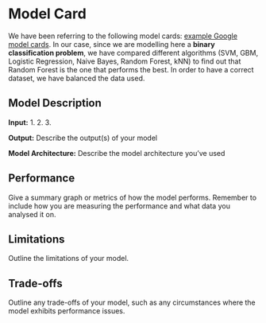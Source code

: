 # Model Card

We have been referring to the following model cards: [example Google model cards](https://modelcards.withgoogle.com/model-reports).
In our case, since we are modelling here a **binary classification problem**, we have compared different algorithms (SVM, GBM, Logistic Regression, Naive Bayes, Random Forest, kNN) to find out that Random Forest is the one that performs the best. In order to have a correct dataset, we have balanced the data used.

## Model Description

**Input:**
  1. 
  2.
  3.
  
**Output:** Describe the output(s) of your model

**Model Architecture:** Describe the model architecture you’ve used

## Performance

Give a summary graph or metrics of how the model performs. Remember to include how you are measuring the performance and what data you analysed it on. 

## Limitations

Outline the limitations of your model.

## Trade-offs

Outline any trade-offs of your model, such as any circumstances where the model exhibits performance issues. 
